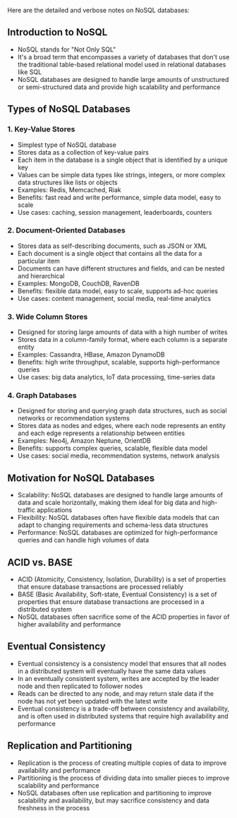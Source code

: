 Here are the detailed and verbose notes on NoSQL databases:

## Introduction to NoSQL

- NoSQL stands for "Not Only SQL"
- It's a broad term that encompasses a variety of databases that don't use the traditional table-based relational model used in relational databases like SQL
- NoSQL databases are designed to handle large amounts of unstructured or semi-structured data and provide high scalability and performance

## Types of NoSQL Databases

### 1. Key-Value Stores

- Simplest type of NoSQL database
- Stores data as a collection of key-value pairs
- Each item in the database is a single object that is identified by a unique key
- Values can be simple data types like strings, integers, or more complex data structures like lists or objects
- Examples: Redis, Memcached, Riak
- Benefits: fast read and write performance, simple data model, easy to scale
- Use cases: caching, session management, leaderboards, counters

### 2. Document-Oriented Databases

- Stores data as self-describing documents, such as JSON or XML
- Each document is a single object that contains all the data for a particular item
- Documents can have different structures and fields, and can be nested and hierarchical
- Examples: MongoDB, CouchDB, RavenDB
- Benefits: flexible data model, easy to scale, supports ad-hoc queries
- Use cases: content management, social media, real-time analytics

### 3. Wide Column Stores

- Designed for storing large amounts of data with a high number of writes
- Stores data in a column-family format, where each column is a separate entity
- Examples: Cassandra, HBase, Amazon DynamoDB
- Benefits: high write throughput, scalable, supports high-performance queries
- Use cases: big data analytics, IoT data processing, time-series data

### 4. Graph Databases

- Designed for storing and querying graph data structures, such as social networks or recommendation systems
- Stores data as nodes and edges, where each node represents an entity and each edge represents a relationship between entities
- Examples: Neo4j, Amazon Neptune, OrientDB
- Benefits: supports complex queries, scalable, flexible data model
- Use cases: social media, recommendation systems, network analysis

## Motivation for NoSQL Databases

- Scalability: NoSQL databases are designed to handle large amounts of data and scale horizontally, making them ideal for big data and high-traffic applications
- Flexibility: NoSQL databases often have flexible data models that can adapt to changing requirements and schema-less data structures
- Performance: NoSQL databases are optimized for high-performance queries and can handle high volumes of data

## ACID vs. BASE

- ACID (Atomicity, Consistency, Isolation, Durability) is a set of properties that ensure database transactions are processed reliably
- BASE (Basic Availability, Soft-state, Eventual Consistency) is a set of properties that ensure database transactions are processed in a distributed system
- NoSQL databases often sacrifice some of the ACID properties in favor of higher availability and performance

## Eventual Consistency

- Eventual consistency is a consistency model that ensures that all nodes in a distributed system will eventually have the same data values
- In an eventually consistent system, writes are accepted by the leader node and then replicated to follower nodes
- Reads can be directed to any node, and may return stale data if the node has not yet been updated with the latest write
- Eventual consistency is a trade-off between consistency and availability, and is often used in distributed systems that require high availability and performance

## Replication and Partitioning

- Replication is the process of creating multiple copies of data to improve availability and performance
- Partitioning is the process of dividing data into smaller pieces to improve scalability and performance
- NoSQL databases often use replication and partitioning to improve scalability and availability, but may sacrifice consistency and data freshness in the process
